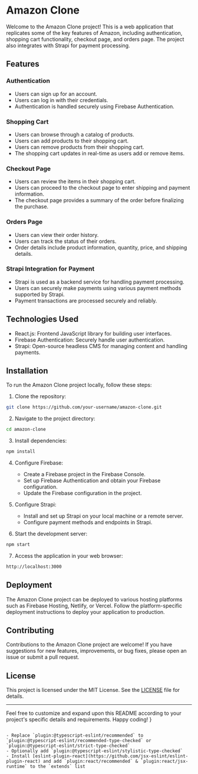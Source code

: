 
# Amazon Clone

Welcome to the Amazon Clone project! This is a web application that replicates some of the key features of Amazon, including authentication, shopping cart functionality, checkout page, and orders page. The project also integrates with Strapi for payment processing.

## Features

### Authentication

- Users can sign up for an account.
- Users can log in with their credentials.
- Authentication is handled securely using Firebase Authentication.

### Shopping Cart

- Users can browse through a catalog of products.
- Users can add products to their shopping cart.
- Users can remove products from their shopping cart.
- The shopping cart updates in real-time as users add or remove items.

### Checkout Page

- Users can review the items in their shopping cart.
- Users can proceed to the checkout page to enter shipping and payment information.
- The checkout page provides a summary of the order before finalizing the purchase.

### Orders Page

- Users can view their order history.
- Users can track the status of their orders.
- Order details include product information, quantity, price, and shipping details.

### Strapi Integration for Payment

- Strapi is used as a backend service for handling payment processing.
- Users can securely make payments using various payment methods supported by Strapi.
- Payment transactions are processed securely and reliably.

## Technologies Used

- React.js: Frontend JavaScript library for building user interfaces.
- Firebase Authentication: Securely handle user authentication.
- Strapi: Open-source headless CMS for managing content and handling payments.

## Installation

To run the Amazon Clone project locally, follow these steps:

1. Clone the repository:

```bash
git clone https://github.com/your-username/amazon-clone.git
```

2. Navigate to the project directory:

```bash
cd amazon-clone
```

3. Install dependencies:

```bash
npm install
```

4. Configure Firebase:

   - Create a Firebase project in the Firebase Console.
   - Set up Firebase Authentication and obtain your Firebase configuration.
   - Update the Firebase configuration in the project.

5. Configure Strapi:

   - Install and set up Strapi on your local machine or a remote server.
   - Configure payment methods and endpoints in Strapi.

6. Start the development server:

```bash
npm start
```

7. Access the application in your web browser:

```bash
http://localhost:3000
```

## Deployment

The Amazon Clone project can be deployed to various hosting platforms such as Firebase Hosting, Netlify, or Vercel. Follow the platform-specific deployment instructions to deploy your application to production.

## Contributing

Contributions to the Amazon Clone project are welcome! If you have suggestions for new features, improvements, or bug fixes, please open an issue or submit a pull request.

## License

This project is licensed under the MIT License. See the [LICENSE](LICENSE) file for details.

---

Feel free to customize and expand upon this README according to your project's specific details and requirements. Happy coding!
}
```

- Replace `plugin:@typescript-eslint/recommended` to `plugin:@typescript-eslint/recommended-type-checked` or `plugin:@typescript-eslint/strict-type-checked`
- Optionally add `plugin:@typescript-eslint/stylistic-type-checked`
- Install [eslint-plugin-react](https://github.com/jsx-eslint/eslint-plugin-react) and add `plugin:react/recommended` & `plugin:react/jsx-runtime` to the `extends` list
